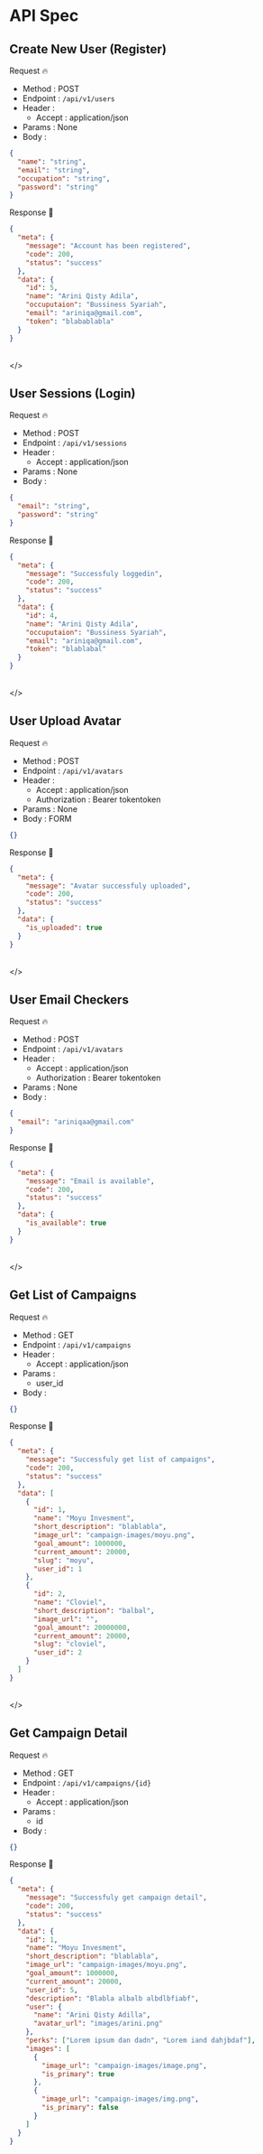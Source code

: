 # API Spec

## Create New User (Register)

Request 🔥

- Method : POST
- Endpoint : `/api/v1/users`
- Header :
  - Accept : application/json
- Params : None
- Body :

```json
{
  "name": "string",
  "email": "string",
  "occupation": "string",
  "password": "string"
}
```

Response 🚀

```json
{
  "meta": {
    "message": "Account has been registered",
    "code": 200,
    "status": "success"
  },
  "data": {
    "id": 5,
    "name": "Arini Qisty Adila",
    "occuputaion": "Bussiness Syariah",
    "email": "ariniqa@gmail.com",
    "token": "blabablabla"
  }
}
```

\
\</>

## User Sessions (Login)

Request 🔥

- Method : POST
- Endpoint : `/api/v1/sessions`
- Header :
  - Accept : application/json
- Params : None
- Body :

```json
{
  "email": "string",
  "password": "string"
}
```

Response 🚀

```json
{
  "meta": {
    "message": "Successfuly loggedin",
    "code": 200,
    "status": "success"
  },
  "data": {
    "id": 4,
    "name": "Arini Qisty Adila",
    "occuputaion": "Bussiness Syariah",
    "email": "ariniqa@gmail.com",
    "token": "blablabal"
  }
}
```

\
\</>

## User Upload Avatar

Request 🔥

- Method : POST
- Endpoint : `/api/v1/avatars`
- Header :
  - Accept : application/json
  - Authorization : Bearer tokentoken
- Params : None
- Body : FORM

```json
{}
```

Response 🚀

```json
{
  "meta": {
    "message": "Avatar successfuly uploaded",
    "code": 200,
    "status": "success"
  },
  "data": {
    "is_uploaded": true
  }
}
```

\
\</>

## User Email Checkers

Request 🔥

- Method : POST
- Endpoint : `/api/v1/avatars`
- Header :
  - Accept : application/json
  - Authorization : Bearer tokentoken
- Params : None
- Body :

```json
{
  "email": "ariniqaa@gmail.com"
}
```

Response 🚀

```json
{
  "meta": {
    "message": "Email is available",
    "code": 200,
    "status": "success"
  },
  "data": {
    "is_available": true
  }
}
```

\
\</>

## Get List of Campaigns

Request 🔥

- Method : GET
- Endpoint : `/api/v1/campaigns`
- Header :
  - Accept : application/json
- Params :
  - user_id
- Body :

```json
{}
```

Response 🚀

```json
{
  "meta": {
    "message": "Successfuly get list of campaigns",
    "code": 200,
    "status": "success"
  },
  "data": [
    {
      "id": 1,
      "name": "Moyu Invesment",
      "short_description": "blablabla",
      "image_url": "campaign-images/moyu.png",
      "goal_amount": 1000000,
      "current_amount": 20000,
      "slug": "moyu",
      "user_id": 1
    },
    {
      "id": 2,
      "name": "Cloviel",
      "short_description": "balbal",
      "image_url": "",
      "goal_amount": 20000000,
      "current_amount": 20000,
      "slug": "cloviel",
      "user_id": 2
    }
  ]
}
```

\
\</>

## Get Campaign Detail

Request 🔥

- Method : GET
- Endpoint : `/api/v1/campaigns/{id}`
- Header :
  - Accept : application/json
- Params :
  - id
- Body :

```json
{}
```

Response 🚀

```json
{
  "meta": {
    "message": "Successfuly get campaign detail",
    "code": 200,
    "status": "success"
  },
  "data": {
    "id": 1,
    "name": "Moyu Invesment",
    "short_description": "blablabla",
    "image_url": "campaign-images/moyu.png",
    "goal_amount": 1000000,
    "current_amount": 20000,
    "user_id": 5,
    "description": "Blabla albalb albdlbfiabf",
    "user": {
      "name": "Arini Qisty Adilla",
      "avatar_url": "images/arini.png"
    },
    "perks": ["Lorem ipsum dan dadn", "Lorem iand dahjbdaf"],
    "images": [
      {
        "image_url": "campaign-images/image.png",
        "is_primary": true
      },
      {
        "image_url": "campaign-images/img.png",
        "is_primary": false
      }
    ]
  }
}
```
